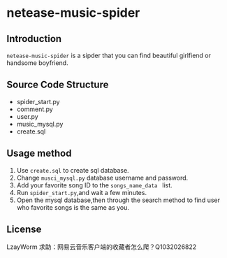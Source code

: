 # netease-music-spider


## Introduction
`netease-music-spider` is a sipder that you can find beautiful girlfiend or handsome boyfriend.


## Source Code Structure
- spider_start.py     
- comment.py
- user.py
- music_mysql.py
- create.sql


## Usage method

1. Use `create.sql` to create sql database.
2. Change `musci_mysql.py` database username and password.
3. Add your favorite song ID to the `songs_name_data ` list.
4. Run `spider_start.py`,and wait a few minutes.
5. Open the mysql database,then through the search method to find  user who favorite songs is the same as you.



## License

LzayWorm
求助：网易云音乐客户端的收藏者怎么爬？Q1032026822
